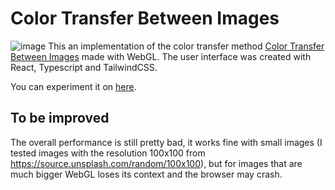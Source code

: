 # Color Transfer Between Images
![image](https://user-images.githubusercontent.com/19363147/137603569-e7f5abb2-4897-4a45-b2da-e6bb21237acb.png)
This an implementation of the color transfer method [Color Transfer Between Images](https://www.cs.tau.ac.il/~turkel/imagepapers/ColorTransfer.pdf) made with WebGL. The user interface was created with React, Typescript and TailwindCSS.

You can experiment it on [here](https://6163d99efb0bc600072ea2b1--blissful-mestorf-5654ad.netlify.app/).

## To be improved
The overall performance is still pretty bad, it works fine with small images (I tested images with the resolution 100x100 from https://source.unsplash.com/random/100x100), but for images that are much bigger WebGL loses its context and the browser may crash.
